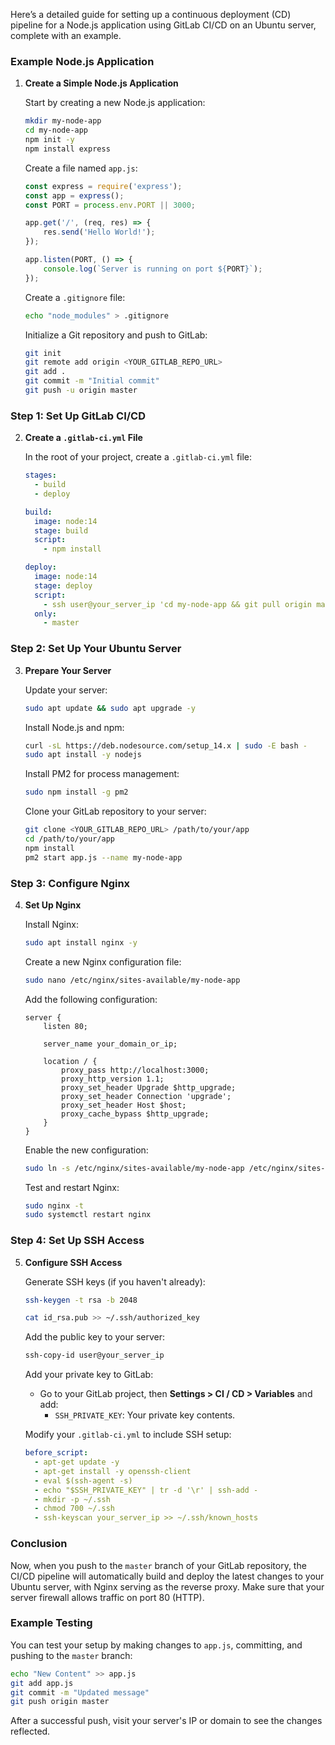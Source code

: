 Here’s a detailed guide for setting up a continuous deployment (CD) pipeline for a Node.js application using GitLab CI/CD on an Ubuntu server, complete with an example.

### Example Node.js Application

1. **Create a Simple Node.js Application**

   Start by creating a new Node.js application:

   ```bash
   mkdir my-node-app
   cd my-node-app
   npm init -y
   npm install express
   ```

   Create a file named `app.js`:

   ```javascript
   const express = require('express');
   const app = express();
   const PORT = process.env.PORT || 3000;

   app.get('/', (req, res) => {
       res.send('Hello World!');
   });

   app.listen(PORT, () => {
       console.log(`Server is running on port ${PORT}`);
   });
   ```

   Create a `.gitignore` file:

   ```bash
   echo "node_modules" > .gitignore
   ```

   Initialize a Git repository and push to GitLab:

   ```bash
   git init
   git remote add origin <YOUR_GITLAB_REPO_URL>
   git add .
   git commit -m "Initial commit"
   git push -u origin master
   ```

### Step 1: Set Up GitLab CI/CD

2. **Create a `.gitlab-ci.yml` File**

   In the root of your project, create a `.gitlab-ci.yml` file:

   ```yaml
   stages:
     - build
     - deploy

   build:
     image: node:14
     stage: build
     script:
       - npm install

   deploy:
     image: node:14
     stage: deploy
     script:
       - ssh user@your_server_ip 'cd my-node-app && git pull origin master && npm install && pm2 restart my-node-app || pm2 start app.js --name my-node-app'
     only:
       - master
   ```

### Step 2: Set Up Your Ubuntu Server

3. **Prepare Your Server**

   Update your server:

   ```bash
   sudo apt update && sudo apt upgrade -y
   ```

   Install Node.js and npm:

   ```bash
   curl -sL https://deb.nodesource.com/setup_14.x | sudo -E bash -
   sudo apt install -y nodejs
   ```

   Install PM2 for process management:

   ```bash
   sudo npm install -g pm2
   ```

   Clone your GitLab repository to your server:

   ```bash
   git clone <YOUR_GITLAB_REPO_URL> /path/to/your/app
   cd /path/to/your/app
   npm install
   pm2 start app.js --name my-node-app
   ```

### Step 3: Configure Nginx

4. **Set Up Nginx**

   Install Nginx:

   ```bash
   sudo apt install nginx -y
   ```

   Create a new Nginx configuration file:

   ```bash
   sudo nano /etc/nginx/sites-available/my-node-app
   ```

   Add the following configuration:

   ```nginx
   server {
       listen 80;

       server_name your_domain_or_ip;

       location / {
           proxy_pass http://localhost:3000;
           proxy_http_version 1.1;
           proxy_set_header Upgrade $http_upgrade;
           proxy_set_header Connection 'upgrade';
           proxy_set_header Host $host;
           proxy_cache_bypass $http_upgrade;
       }
   }
   ```

   Enable the new configuration:

   ```bash
   sudo ln -s /etc/nginx/sites-available/my-node-app /etc/nginx/sites-enabled/
   ```

   Test and restart Nginx:

   ```bash
   sudo nginx -t
   sudo systemctl restart nginx
   ```

### Step 4: Set Up SSH Access

5. **Configure SSH Access**

   Generate SSH keys (if you haven't already):

   ```bash
   ssh-keygen -t rsa -b 2048
   ```
   ```bash
   cat id_rsa.pub >> ~/.ssh/authorized_key
   ```

   Add the public key to your server:

   ```bash
   ssh-copy-id user@your_server_ip
   ```

   Add your private key to GitLab:
   - Go to your GitLab project, then **Settings > CI / CD > Variables** and add:
     - `SSH_PRIVATE_KEY`: Your private key contents.

   Modify your `.gitlab-ci.yml` to include SSH setup:

   ```yaml
   before_script:
     - apt-get update -y
     - apt-get install -y openssh-client
     - eval $(ssh-agent -s)
     - echo "$SSH_PRIVATE_KEY" | tr -d '\r' | ssh-add -
     - mkdir -p ~/.ssh
     - chmod 700 ~/.ssh
     - ssh-keyscan your_server_ip >> ~/.ssh/known_hosts
   ```

### Conclusion

Now, when you push to the `master` branch of your GitLab repository, the CI/CD pipeline will automatically build and deploy the latest changes to your Ubuntu server, with Nginx serving as the reverse proxy. Make sure that your server firewall allows traffic on port 80 (HTTP). 

### Example Testing

You can test your setup by making changes to `app.js`, committing, and pushing to the `master` branch:

```bash
echo "New Content" >> app.js
git add app.js
git commit -m "Updated message"
git push origin master
```

After a successful push, visit your server's IP or domain to see the changes reflected.
